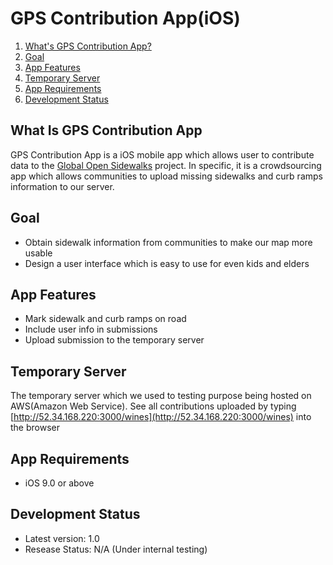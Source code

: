 # GPS Contribution App(iOS)

1. [What's GPS Contribution App?](#What-Is-GPS-Contribution-App)
1. [Goal](#Goal)
1. [App Features](#App-Features)
1. [Temporary Server](#Temporary-Server)
1. [App Requirements](#App-Requirements)
1. [Development Status](#Development-Status)

## What Is GPS Contribution App
GPS Contribution App is a iOS mobile app which allows user to contribute data to the [Global Open Sidewalks](https://uwescience.github.io/DSSG2016-Sidewalks/) project. In specific, it is a crowdsourcing app which allows communities to upload missing sidewalks and curb ramps information to our server.

## Goal
- Obtain sidewalk information from communities to make our map more usable
- Design a user interface which is easy to use for even kids and elders

## App Features
- Mark sidewalk and curb ramps on road
- Include user info in submissions
- Upload submission to the temporary server

## Temporary Server
The temporary server which we used to testing purpose being hosted on AWS(Amazon Web Service). See all contributions uploaded by typing [http://52.34.168.220:3000/wines](http://52.34.168.220:3000/wines) into the browser

## App Requirements
- iOS 9.0 or above

## Development Status
- Latest version: 1.0
- Resease Status: N/A (Under internal testing)